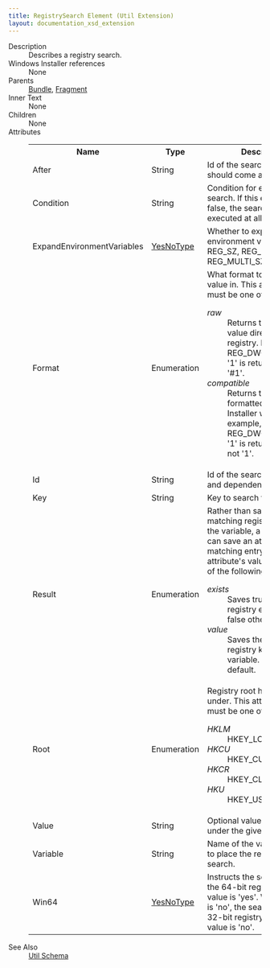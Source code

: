 ```yaml
---
title: RegistrySearch Element (Util Extension)
layout: documentation_xsd_extension
---
```

<dl>
  <dt>Description</dt>
  <dd>Describes a registry search.</dd>
  <dt>Windows Installer references</dt>
  <dd>None</dd>
  <dt>Parents</dt>
  <dd>
    <a href="../wix/bundle">Bundle</a>, <a href="../wix/fragment">Fragment</a></dd>
  <dt>Inner Text</dt>
  <dd>None</dd>
  <dt>Children</dt>
  <dd>None</dd>
  <dt>Attributes</dt>
  <dd>
    <table cellspacing="0" cellpadding="0" class="schema">
      <tr>
        <th width="15%">Name</th>
        <th width="15%">Type</th>
        <th width="65%">Description</th>
        <th width="15%">Required</th>
      </tr>
      <tr>
        <td>After</td>
        <td>String</td>
        <td>Id of the search that this one should come after.</td>
        <td>&nbsp;</td>
      </tr>
      <tr>
        <td>Condition</td>
        <td>String</td>
        <td>Condition for evaluating the search. If this evaluates to false, the search is not executed at all.</td>
        <td>&nbsp;</td>
      </tr>
      <tr>
        <td>ExpandEnvironmentVariables</td>
        <td><a href="../util/simple_type_yesnotype">YesNoType</a></td>
        <td>Whether to expand any environment variables in REG_SZ, REG_EXPAND_SZ, or REG_MULTI_SZ values.</td>
        <td>&nbsp;</td>
      </tr>
      <tr>
        <td>Format</td>
        <td>Enumeration</td>
        <td>What format to return the value in.  This attribute's value must be one of the following:<dl><dt class="enumerationValue"><dfn>raw</dfn></dt><dd>Returns the unformatted value directly from the registry. For example, a REG_DWORD value of '1' is returned as '1', not '#1'.</dd><dt class="enumerationValue"><dfn>compatible</dfn></dt><dd>Returns the value formatted as Windows Installer would. For example, a REG_DWORD value of '1' is returned as '#1', not '1'.</dd></dl></td>
        <td>&nbsp;</td>
      </tr>
      <tr>
        <td>Id</td>
        <td>String</td>
        <td>Id of the search for ordering and dependency.</td>
        <td>&nbsp;</td>
      </tr>
      <tr>
        <td>Key</td>
        <td>String</td>
        <td>Key to search for.</td>
        <td>Yes</td>
      </tr>
      <tr>
        <td>Result</td>
        <td>Enumeration</td>
        <td>                         Rather than saving the matching registry value into the variable, a RegistrySearch can save an attribute of the matching entry instead.                       This attribute's value must be one of the following:<dl><dt class="enumerationValue"><dfn>exists</dfn></dt><dd>Saves true if a matching registry entry is found; false otherwise.</dd><dt class="enumerationValue"><dfn>value</dfn></dt><dd>Saves the value of the registry key in the variable. This is the default.</dd></dl></td>
        <td>&nbsp;</td>
      </tr>
      <tr>
        <td>Root</td>
        <td>Enumeration</td>
        <td>Registry root hive to search under.  This attribute's value must be one of the following:<dl><dt class="enumerationValue"><dfn>HKLM</dfn></dt><dd>HKEY_LOCAL_MACHINE</dd><dt class="enumerationValue"><dfn>HKCU</dfn></dt><dd>HKEY_CURRENT_USER</dd><dt class="enumerationValue"><dfn>HKCR</dfn></dt><dd>HKEY_CLASSES_ROOT</dd><dt class="enumerationValue"><dfn>HKU</dfn></dt><dd>HKEY_USERS</dd></dl></td>
        <td>Yes</td>
      </tr>
      <tr>
        <td>Value</td>
        <td>String</td>
        <td>Optional value to search for under the given Key.</td>
        <td>&nbsp;</td>
      </tr>
      <tr>
        <td>Variable</td>
        <td>String</td>
        <td>Name of the variable in which to place the result of the search.</td>
        <td>Yes</td>
      </tr>
      <tr>
        <td>Win64</td>
        <td><a href="../util/simple_type_yesnotype">YesNoType</a></td>
        <td>Instructs the search to look in the 64-bit registry when the value is 'yes'. When the value is 'no', the search looks in the 32-bit registry. The default value is 'no'.</td>
        <td>&nbsp;</td>
      </tr>
    </table>
  </dd>
  <dt>See Also</dt>
  <dd>
    <a href="../util">Util Schema</a>
  </dd>
</dl>
